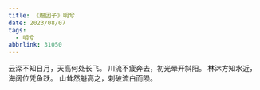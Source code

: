 ```yaml
---
title: 《赠团子》明兮
date: 2023/08/07
tags:
  - 明兮
abbrlink: 31050
---
```

云深不知日月，天高何处长飞。
川流不疲奔去，初光晕开斜阳。
林沐方知水近，海阔位凭鱼跃。
山耸然魁高之，刺破流白而陨。
